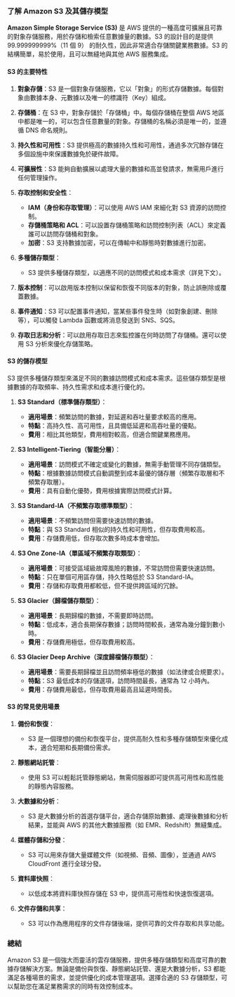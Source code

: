 ### 了解 Amazon S3 及其儲存模型

**Amazon Simple Storage Service (S3)** 是 AWS 提供的一種高度可擴展且可靠的對象存儲服務，用於存儲和檢索任意數據量的數據。S3 的設計目的是提供 99.999999999%（11 個 9） 的耐久性，因此非常適合存儲關鍵業務數據。S3 的結構簡單，易於使用，且可以無縫地與其他 AWS 服務集成。

#### **S3 的主要特性**

1. **對象存儲**：S3 是一個對象存儲服務，它以「對象」的形式存儲數據。每個對象由數據本身、元數據以及唯一的標識符（Key）組成。

2. **存儲桶**：在 S3 中，對象存儲於「存儲桶」中。每個存儲桶在整個 AWS 地區中都是唯一的，可以包含任意數量的對象。存儲桶的名稱必須是唯一的，並遵循 DNS 命名規則。

3. **持久性和可用性**：S3 提供極高的數據持久性和可用性，通過多次冗餘存儲在多個設施中來保護數據免於硬件故障。

4. **可擴展性**：S3 能夠自動擴展以處理大量的數據和高並發請求，無需用戶進行任何管理操作。

5. **存取控制和安全性**：
   - **IAM（身份和存取管理）**：可以使用 AWS IAM 來細化對 S3 資源的訪問控制。
   - **存儲桶策略和 ACL**：可以設置存儲桶策略和訪問控制列表（ACL）來定義誰可以訪問存儲桶和對象。
   - **加密**：S3 支持數據加密，可以在傳輸中和靜態時對數據進行加密。

6. **多種儲存類型**：
   - S3 提供多種儲存類型，以適應不同的訪問模式和成本需求（詳見下文）。

7. **版本控制**：可以啟用版本控制以保留和恢復不同版本的對象，防止誤刪除或覆蓋數據。

8. **事件通知**：S3 可以配置事件通知，當某些事件發生時（如對象創建、刪除等），可以觸發 Lambda 函數或將消息發送到 SNS、SQS。

9. **存取日志和分析**：可以啟用存取日志來監控誰在何時訪問了存儲桶。還可以使用 S3 分析來優化存儲策略。

#### **S3 的儲存模型**

S3 提供多種儲存類型來滿足不同的數據訪問模式和成本需求。這些儲存類型是根據數據的存取頻率、持久性需求和成本進行優化的。

1. **S3 Standard（標準儲存類型）**：
   - **適用場景**：頻繁訪問的數據，對延遲和吞吐量要求較高的應用。
   - **特點**：高持久性、高可用性，且具備低延遲和高吞吐量的優點。
   - **費用**：相比其他類型，費用相對較高，但適合關鍵業務應用。

2. **S3 Intelligent-Tiering（智能分層）**：
   - **適用場景**：訪問模式不確定或變化的數據，無需手動管理不同存儲類型。
   - **特點**：根據數據訪問模式自動調整到成本最優的儲存層（頻繁存取層和不頻繁存取層）。
   - **費用**：具有自動化優勢，費用根據實際訪問模式計算。

3. **S3 Standard-IA（不頻繁存取標準類型）**：
   - **適用場景**：不頻繁訪問但需要快速訪問的數據。
   - **特點**：與 S3 Standard 相似的持久性和可用性，但存取費用較高。
   - **費用**：存儲費用低，但存取次數多時成本會增加。

4. **S3 One Zone-IA（單區域不頻繁存取類型）**：
   - **適用場景**：可接受區域級故障風險的數據，不常訪問但需要快速訪問。
   - **特點**：只在單個可用區存儲，持久性略低於 S3 Standard-IA。
   - **費用**：存儲和存取費用都較低，但不提供跨區域的冗餘。

5. **S3 Glacier（歸檔儲存類型）**：
   - **適用場景**：長期歸檔的數據，不需要即時訪問。
   - **特點**：低成本，適合長期保存數據；訪問時間較長，通常為幾分鐘到數小時。
   - **費用**：存儲費用極低，但存取費用較高。

6. **S3 Glacier Deep Archive（深度歸檔儲存類型）**：
   - **適用場景**：需要長期歸檔並且訪問頻率極低的數據（如法律或合規要求）。
   - **特點**：S3 最低成本的存儲選項，訪問時間最長，通常為 12 小時內。
   - **費用**：存儲費用最低，但存取費用最高且延遲時間長。

#### **S3 的常見使用場景**

1. **備份和恢復**：
   - S3 是一個理想的備份和恢復平台，提供高耐久性和多種存儲類型來優化成本，適合短期和長期備份需求。

2. **靜態網站託管**：
   - 使用 S3 可以輕鬆託管靜態網站，無需伺服器即可提供高可用性和高性能的靜態內容服務。

3. **大數據和分析**：
   - S3 是大數據分析的首選存儲平台，適合存儲原始數據、處理後數據和分析結果，並能與 AWS 的其他大數據服務（如 EMR、Redshift）無縫集成。

4. **媒體存儲和分發**：
   - S3 可以用來存儲大量媒體文件（如視頻、音頻、圖像），並通過 AWS CloudFront 進行全球分發。

5. **資料庫快照**：
   - 以低成本將資料庫快照存儲在 S3 中，提供高可用性和快速恢復選項。

6. **文件存儲和共享**：
   - S3 可以作為應用程序的文件存儲後端，提供可靠的文件存取和共享功能。

### 總結

Amazon S3 是一個強大而靈活的雲存儲服務，提供多種存儲類型和高度可靠的數據存儲解決方案。無論是備份與恢復、靜態網站託管、還是大數據分析，S3 都能滿足各種場景的需求，並提供優化的成本管理選項。選擇合適的 S3 存儲類型，可以幫助您在滿足業務需求的同時有效控制成本。